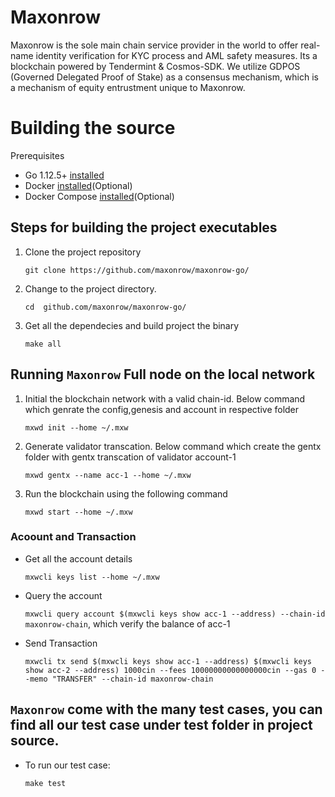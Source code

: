 
# Maxonrow

Maxonrow is the sole main chain service provider in the world to offer real-name identity verification for KYC process and AML safety measures. Its a blockchain powered by Tendermint & Cosmos-SDK. We utilize GDPOS (Governed Delegated Proof of Stake) as a consensus mechanism, which is a mechanism of equity entrustment unique to Maxonrow.

# Building the source

Prerequisites
* Go 1.12.5+ [installed](https://github.com/golang/go)
* Docker [installed](https://docs.docker.com/engine/installation/)(Optional)
* Docker Compose [installed](https://docs.docker.com/compose/install/)(Optional)


## Steps for building the project executables

1. Clone the project repository

    `git clone https://github.com/maxonrow/maxonrow-go/`


2. Change to the project directory.

    `cd  github.com/maxonrow/maxonrow-go/`


3.  Get all the dependecies and build project the binary

    `make all`


## Running `Maxonrow` Full node on the local network

1. Initial the blockchain network with a valid chain-id. Below command which genrate the config,genesis and account in respective folder


    `mxwd init --home ~/.mxw`


2. Generate validator transcation. Below command which create the gentx folder with gentx transcation of validator account-1

    `mxwd gentx --name acc-1 --home ~/.mxw`


3. Run the blockchain using the following command

    `mxwd start --home ~/.mxw`


### Acoount and Transaction

  - Get all the account details

    `mxwcli keys list --home ~/.mxw`

  - Query the account

    `mxwcli query account $(mxwcli keys show acc-1 --address) --chain-id maxonrow-chain`, which verify the balance of acc-1

  - Send Transaction

    `mxwcli tx send $(mxwcli keys show acc-1 --address) $(mxwcli keys show acc-2 --address) 1000cin --fees 10000000000000000cin --gas 0 --memo "TRANSFER" --chain-id maxonrow-chain`

## `Maxonrow` come with the many test cases, you can find all our test case under test folder in project source.

* To run our test case:

    `make test`
